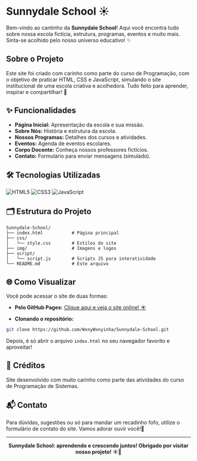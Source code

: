 # Sunnydale School ☀️

Bem-vindo ao cantinho da **Sunnydale School**!
Aqui você encontra tudo sobre nossa escola fictícia, estrutura, programas, eventos e muito mais. Sinta-se acolhido pelo nosso universo educativo! ✨


## Sobre o Projeto
Este site foi criado com carinho como parte do curso de Programação, com o objetivo de praticar HTML, CSS e JavaScript, simulando o site institucional de uma escola criativa e acolhedora. Tudo feito para aprender, inspirar e compartilhar! 💛


## ✨ Funcionalidades
- **Página Inicial:** Apresentação da escola e sua missão.
- **Sobre Nós:** História e estrutura da escola.
- **Nossos Programas:** Detalhes dos cursos e atividades.
- **Eventos:** Agenda de eventos escolares.
- **Corpo Docente:** Conheça nossos professores fictícios.
- **Contato:** Formulário para enviar mensagens (simulado).


## 🛠️ Tecnologias Utilizadas

![HTML5](https://img.shields.io/badge/HTML5-E34F26?style=for-the-badge&logo=html5&logoColor=fff)
![CSS3](https://img.shields.io/badge/CSS3-1572B6?style=for-the-badge&logo=css3&logoColor=fff)
![JavaScript](https://img.shields.io/badge/JavaScript-F7DF1E?style=for-the-badge&logo=javascript&logoColor=222)


## 🗂️ Estrutura do Projeto

```
Sunnydale-School/
├── index.html           # Página principal
├── css/
│   └── style.css        # Estilos do site
├── img/                 # Imagens e logos
├── script/
│   └── script.js        # Scripts JS para interatividade
└── README.md            # Este arquivo
```


## 🌐 Como Visualizar

Você pode acessar o site de duas formas:

- **Pelo GitHub Pages:** [Clique aqui e veja o site online! ☀️](https://wxnywxnyinha.github.io/Sunnydale-School/)

- **Clonando o repositório:**

```bash
git clone https://github.com/WxnyWxnyinha/Sunnydale-School.git
```
Depois, é só abrir o arquivo `index.html` no seu navegador favorito e aproveitar!


## 🎀 Créditos

Site desenvolvido com muito carinho como parte das atividades do curso de Programação de Sistemas.


## 📬 Contato
Para dúvidas, sugestões ou só para mandar um recadinho fofo, utilize o formulário de contato do site. Vamos adorar ouvir você!💛

---
<div align="center">
	<b>Sunnydale School: aprendendo e crescendo juntos! Obrigado por visitar nosso projeto! ☀️💛</b>
</div>
